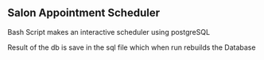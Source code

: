 ## Salon Appointment Scheduler

Bash Script makes an interactive scheduler using postgreSQL

Result of the db is save in the sql file which when run rebuilds the Database
